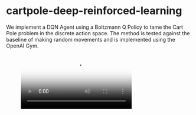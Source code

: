 # cartpole-deep-reinforced-learning
We implement a DQN Agent using a Boltzmann Q Policy to tame the Cart Pole problem in the discrete action space. The method is tested against the baseline of making random movements and is implemented using the OpenAI Gym.

<figure class="video_container">
  <video controls="true" allowfullscreen="true" poster="cartpole.png">
    <source src="videos/train.mp4" type="video/mp4">
  </video>
</figure>

